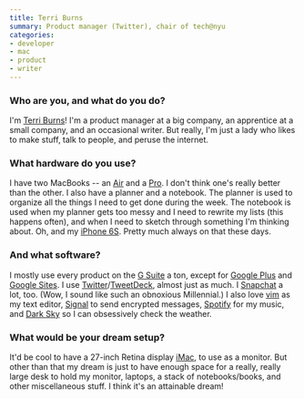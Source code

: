 ```yaml
---
title: Terri Burns
summary: Product manager (Twitter), chair of tech@nyu
categories:
- developer
- mac
- product
- writer
---
```


### Who are you, and what do you do?

I'm [Terri Burns](http://tcburning.com/ "Terri's website.")! I'm a product manager at a big company, an apprentice at a small company, and an occasional writer. But really, I'm just a lady who likes to make stuff, talk to people, and peruse the internet.

### What hardware do you use?

I have two MacBooks -- an [Air][macbook-air] and a [Pro][macbook-pro]. I don't think one's really better than the other. I also have a planner and a notebook. The planner is used to organize all the things I need to get done during the week. The notebook is used when my planner gets too messy and I need to rewrite my lists (this happens often), and when I need to sketch through something I'm thinking about. Oh, and my [iPhone 6S][iphone-6s]. Pretty much always on that these days.

### And what software?

I mostly use every product on the [G Suite][g-suite] a ton, except for [Google Plus][google-plus] and [Google Sites][google-sites]. I use [Twitter][]/[TweetDeck][], almost just as much. I [Snapchat][snapchat-ios] a lot, too. (Wow, I sound like such an obnoxious Millennial.) I also love [vim][] as my text editor, [Signal][signal-ios] to send encrypted messages, [Spotify][spotify-ios] for my music, and [Dark Sky][dark-sky-ios] so I can obsessively check the weather. 

### What would be your dream setup?

It'd be cool to have a 27-inch Retina display [iMac][], to use as a monitor. But other than that my dream is just to have enough space for a really, really large desk to hold my monitor, laptops, a stack of notebooks/books, and other miscellaneous stuff. I think it's an attainable dream!

[imac]: https://www.apple.com/imac/ "An all-in-one computer."
[iphone-6s]: https://en.wikipedia.org/wiki/IPhone_6S "A smartphone."
[macbook-air]: https://www.apple.com/macbook-air/ "A very thin laptop."
[macbook-pro]: https://www.apple.com/macbook-pro/ "A laptop."
[dark-sky-ios]: https://darksky.net/app/ "A weather app."
[g-suite]: https://gsuite.google.com/ "A hosted solution for email, calendaring and more."
[google-plus]: https://en.wikipedia.org/wiki/Google%2B "A social network."
[google-sites]: https://en.wikipedia.org/wiki/Google_Sites "A website creation tool."
[signal-ios]: https://github.com/WhisperSystems/Signal-iOS "A private chat app."
[snapchat-ios]: https://itunes.apple.com/us/app/snapchat/id447188370 "An image chatting app."
[spotify-ios]: https://itunes.apple.com/us/app/spotify/id324684580 "An iOS client for the music service."
[tweetdeck]: https://about.twitter.com/products/tweetdeck "A multi-column Twitter client."
[twitter]: https://twitter.com/ "An online micro-blogging platform."
[vim]: https://www.vim.org/ "A command-line text editor."
